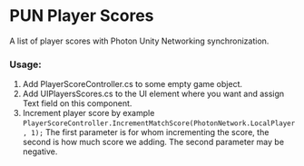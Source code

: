# PUN Player Scores

A list of player scores with Photon Unity Networking synchronization.

### Usage:
1. Add PlayerScoreController.cs to some empty game object.
2. Add UIPlayersScores.cs to the UI element where you want and assign Text field on this component.
3. Increment player score by example `PlayerScoreController.IncrementMatchScore(PhotonNetwork.LocalPlayer, 1);`
The first parameter is for whom incrementing the score, the second is how much score we adding. The second parameter may be negative.
